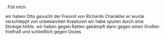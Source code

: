 .
Füll mich


wir haben Otto gesucht der Freund von Richards Charakter er wurde verschleppt von unbekannten Kreaturen wir habe spuren durch eine Stinkige höhle. wir haben gegen Ratten gekämpft dann gegen einen Großen Vielfraß und schließlich gegen Oozes